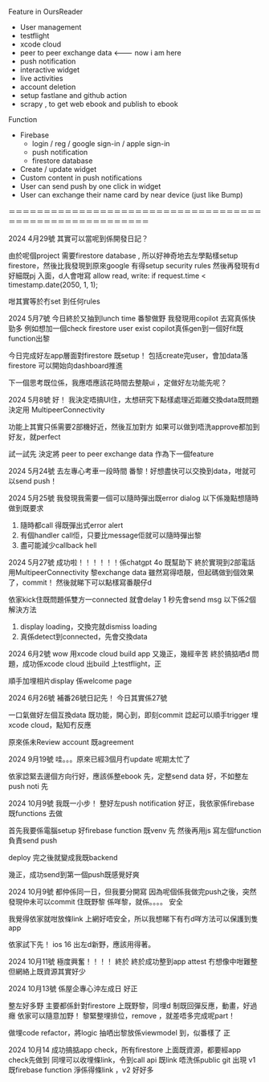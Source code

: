 Feature in OursReader
- User management  
- testflight
- xcode cloud 
- peer to peer exchange data <--- now i am here
- push notification
- interactive widget 
- live activities
- account deletion
- setup fastlane and github action
- scrapy , to get web ebook and publish to ebook 


Function
- Firebase
  - login / reg / google sign-in / apple sign-in
  - push notification
  - firestore database
- Create / update widget
- Custom content in push notifications
- User can send push by one click in widget
- User can exchange their name card by near device (just like Bump)

＝＝＝＝＝＝＝＝＝＝＝＝＝＝＝＝＝＝＝＝＝＝＝＝＝＝＝＝＝＝＝＝＝＝＝＝＝＝＝＝＝＝＝＝＝＝＝＝＝＝＝＝＝＝＝＝

2024 4月29號 
其實可以當呢到係開發日記？

由於呢個project 需要firestore database , 所以好神奇地去左學點樣setup firestore，然後比我發現到原來google 有得setup security rules
然後再發現有d 好細既pj 入面，d人會咁寫
allow read, write: 
    if  request.time < timestamp.date(2050, 1, 1); 

咁其實等於冇set 到任何rules 


2024 5月7號
今日終於又抽到lunch time 番黎做野
我發現用copilot 去寫真係快勁多
例如想加一個check firestore user exist
copilot真係gen到一個好fit既function出黎

今日完成好左app層面對firestore 既setup！
包括create完user，會加data落firestore 
可以開始向dashboard推進

下一個思考既位係，我應唔應該花時間去整靚ui ，定做好左功能先呢？ 


2024 5月8號
好！ 我決定唔搞UI住，太想研究下點樣處理近距離交換data既問題
決定用 MultipeerConnectivity

功能上其實只係需要2部機好近，然後互加對方
如果可以做到唔洗approve都加到好友，就perfect

試一試先 
決定將 peer to peer exchange data 作為下一個feature



2024 5月24號
去左專心考車一段時間
番黎！好想盡快可以交換到data，咁就可以send push！

2024 5月25號
我發現我需要一個可以隨時彈出既error dialog
以下係幾點想隨時做到既要求
1. 隨時都call 得既彈出式error alert
2. 有個handler call佢，只要比message佢就可以隨時彈出黎
3. 盡可能減少callback hell

2024 5月27號
成功啦！！！！！！係chatgpt 4o 既幫助下
終於實現到2部電話用MultipeerConnectivity 黎exchange data
雖然寫得唔靚，但起碼做到個效果了，commit！ 然後就睇下可以點樣寫番靚仔d

依家kick住既問題係雙方一connected 就會delay 1 秒先會send msg
以下係2個解決方法
1. display loading，交換完就dismiss loading 
2. 真係detect到connected，先會交換data 
 

2024 6月2號
wow 用xcode cloud build app 又幾正，幾經辛苦 
終於搞掂哂d 問題，成功係xcode cloud 出build 上testflight，正

順手加埋相片display 係welcome page

2024 6月26號
補番26號日記先！ 今日其實係27號

一口氣做好左個互換data 既功能，開心到，即刻commit
諗起可以順手trigger 埋xcode cloud，點知冇反應

原來係未Review account 既agreement 
 
2024 9月19號
哇。。。原來已經3個月冇update 
呢期太忙了 

依家諗緊去邊個方向行好，應該係整ebook 先，定整send data 好，不如整左push noti 先

2024 10月9號
我既一小步！
整好左push notification
好正，我依家係firebase 既functions 去做

首先我要係電腦setup 好firebase function 既venv 先
然後再用js 寫左個function 負責send push

deploy 完之後就變成我既backend

幾正，成功send到第一個push既感覺好爽 

2024 10月9號
都仲係同一日，但我要分開寫
因為呢個係我做完push之後，突然發現仲未可以commit 住既野黎
係咩黎，就係。。。。
安全

我覺得依家就咁放條link 上網好唔安全，所以我想睇下有冇d咩方法可以保護到隻app

依家試下先！ 
ios 16 出左d新野，應該用得著。

2024 10月11號
極度興奮！！！！
終於
終於成功整到app attest
冇想像中咁難整
但網絡上既資源其實好少

2024 10月13號
係屋企專心沖左成日
好正

整左好多野
主要都係針對firestore 上既野黎，同埋d 制既回彈反應，動畫，好過癮
依家可以隨意加野！ 
黎緊整埋排位，remove ，就差唔多完成呢part！

做埋code refactor，將logic 抽哂出黎放係viewmodel 到，似番樣了 
正


2024 10月14 
成功搞掂app check，所有firestore 上面既資源，都要經app check先做到
同埋可以收埋條link，令到call api 既link 唔洗係public git 出現
v1 既firebase function 淨係得條link ，v2 好好多

